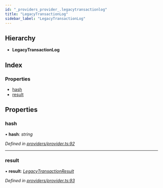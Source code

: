 ```yaml
---
id: "_providers_provider_.legacytransactionlog"
title: "LegacyTransactionLog"
sidebar_label: "LegacyTransactionLog"
---
```


## Hierarchy

* **LegacyTransactionLog**

## Index

### Properties

* [hash](_providers_provider_.legacytransactionlog.md#hash)
* [result](_providers_provider_.legacytransactionlog.md#result)

## Properties

###  hash

• **hash**: *string*

*Defined in [providers/provider.ts:92](https://github.com/nearprotocol/nearlib/blob/5640fe9/src.ts/providers/provider.ts#L92)*

___

###  result

• **result**: *[LegacyTransactionResult](_providers_provider_.legacytransactionresult.md)*

*Defined in [providers/provider.ts:93](https://github.com/nearprotocol/nearlib/blob/5640fe9/src.ts/providers/provider.ts#L93)*
